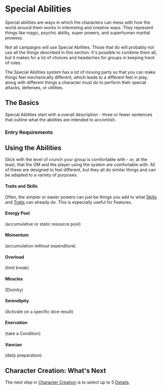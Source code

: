 # Special Abilities

Special abilities are ways in which the characters can mess with how the world around them works in interesting and creative ways. They represent things like magic, psychic ability, super powers, and superhuman martial prowess.

Not all campaigns will use Special Abilities. Those that do will probably not use all the things described in this section. It's possible to combine them all, but it makes for a lot of choices and headaches for groups in keeping track of rules.

The Special Abilities system has a lot of moving parts so that you can make things feel mechanically different, which leads to a different feel in play, along with different things a character must do to perform their special attacks, defenses, or utilities.

## The Basics

Special Abilities start with a overall description - three or fewer sentences that outline what the abilities are intended to accomlish.

### Entry Requirements

## Using the Abilities

Stick with the level of crunch your group is comfortable with - or, at the least, that the GM and the player using the system are comfortable with. All of these are designed to feel different, but they all do similar things and can be adapted to a variety of purposes.

<!-- tabs:start -->

#### **Traits and Skills**

Often, the simpler or easier powers can just be things you add to what [Skills](Skills.md) and [Traits](Traits.md) can already do. This is especially useful for Features.

#### **Energy Pool**

(accumulative or static resource pool)

#### **Momentum**

(accumulation without expenditure)

#### **Overload**

(limit break)

#### **Miracles**

(Divinity)

#### **Serendipity**

(Activate on a specific dice result)

#### **Enervation**

(take a Condition)

#### **Vancian**

(daily preparation)

<!-- tabs:end -->

## Character Creation: What's Next

The next step in [Character Creation](CCSummary.md) is to select up to 5 [Details](Details.md).
